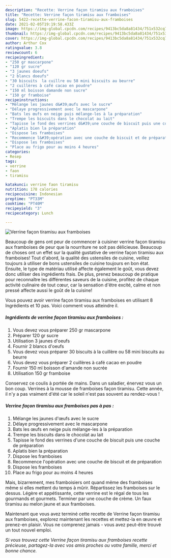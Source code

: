 ```yaml
---
description: "Recette: Verrine façon tiramisu aux framboises"
title: "Recette: Verrine façon tiramisu aux framboises"
slug: 5422-recette-verrine-facon-tiramisu-aux-framboises
date: 2021-02-05T19:19:58.433Z
image: https://img-global.cpcdn.com/recipes/9413bc5da8a81434/751x532cq70/verrine-facon-tiramisu-aux-framboises-photo-principale-de-la-recette.jpg
thumbnail: https://img-global.cpcdn.com/recipes/9413bc5da8a81434/751x532cq70/verrine-facon-tiramisu-aux-framboises-photo-principale-de-la-recette.jpg
cover: https://img-global.cpcdn.com/recipes/9413bc5da8a81434/751x532cq70/verrine-facon-tiramisu-aux-framboises-photo-principale-de-la-recette.jpg
author: Arthur Cox
ratingvalue: 3.8
reviewcount: 6
recipeingredient:
- "250 gr mascarpone"
- "120 gr sucre"
- "3 jaunes doeufs"
- "2 blancs doeufs"
- "30 biscuits  la cuillre ou 58 mini biscuits au beurre"
- "2 cuillères à café cacao en poudre"
- "150 ml boisson damande non sucre"
- "150 gr framboise"
recipeinstructions:
- "Mélange les jaunes d&#39;œufs avec le sucre"
- "Délaye progressivement avec le mascarpone"
- "Bats les œufs en neige puis mélange-les à la préparation"
- "Trempe les biscuits dans le chocolat au lait"
- "Tapisse le fond des verrines d&#39;une couche de biscuit puis une couche de préparation"
- "Aplatis bien la préparation"
- "Dispose les framboises"
- "Recommence l&#39;opération avec une couche de biscuit et de préparation"
- "Dispose les framboises"
- "Place au frigo pour au moins 4 heures"
categories:
- Resep
tags:
- verrine
- faon
- tiramisu

katakunci: verrine faon tiramisu 
nutrition: 178 calories
recipecuisine: Indonesian
preptime: "PT33M"
cooktime: "PT40M"
recipeyield: "3"
recipecategory: Lunch

---
```



![Verrine façon tiramisu aux framboises](https://img-global.cpcdn.com/recipes/9413bc5da8a81434/751x532cq70/verrine-facon-tiramisu-aux-framboises-photo-principale-de-la-recette.jpg)

Beaucoup de gens ont peur de commencer à cuisiner verrine façon tiramisu aux framboises de peur que la nourriture ne soit pas délicieuse. Beaucoup de choses ont un effet sur la qualité gustative de verrine façon tiramisu aux framboises! Tout d'abord, la qualité des ustensiles de cuisine, veillez toujours à utiliser de bons ustensiles de cuisine toujours en bon état. Ensuite, le type de matériau utilisé affecte également le goût, vous devez donc utiliser des ingrédients frais. De plus, prenez beaucoup de pratique pour reconnaître les différentes saveurs de la cuisine, profitez de chaque activité culinaire de tout cœur, car la sensation d'être excité, calme et non pressé affecte aussi le goût de la cuisine!

<!--inarticleads1-->

Vous pouvez avoir verrine façon tiramisu aux framboises en utilisant 8 Ingrédients et 10 pas. Voici comment vous atteindre il.

##### Ingrédients de verrine façon tiramisu aux framboises :

1. Vous devez vous préparer 250 gr mascarpone
1. Préparer 120 gr sucre
1. Utilisation 3 jaunes d&#39;oeufs
1. Fournir 2 blancs d&#39;oeufs
1. Vous devez vous préparer 30 biscuits à la cuillère ou 58 mini biscuits au beurre
1. Vous devez vous préparer 2 cuillères à café cacao en poudre
1. Fournir 150 ml boisson d&#39;amande non sucrée
1. Utilisation 150 gr framboise


Conservez ce coulis à portée de mains. Dans un saladier, énervez vous un bon coup. Verrines à la mousse de framboises façon tiramisu. Cette année, il n&#39;y a pas vraiment d&#39;été car le soleil n&#39;est pas souvent au rendez-vous ! 

<!--inarticleads2-->

##### Verrine façon tiramisu aux framboises pas à pas :

1. Mélange les jaunes d&#39;œufs avec le sucre
1. Délaye progressivement avec le mascarpone
1. Bats les œufs en neige puis mélange-les à la préparation
1. Trempe les biscuits dans le chocolat au lait
1. Tapisse le fond des verrines d&#39;une couche de biscuit puis une couche de préparation
1. Aplatis bien la préparation
1. Dispose les framboises
1. Recommence l&#39;opération avec une couche de biscuit et de préparation
1. Dispose les framboises
1. Place au frigo pour au moins 4 heures


Mais, bizarrement, mes framboisiers ont quand même des framboises même si elles mettent du temps à mûrir. Répartissez les framboises sur le dessus. Légère et appétissante, cette verrine est le régal de tous les gourmands et gourmets. Terminer par une couche de crème. Un faux tiramisu au melon jaune et aux framboises. 

<!--inarticleads1-->

<p>
Maintenant que vous avez terminé cette recette de Verrine façon tiramisu aux framboises, explorez maintenant les recettes et mettez-la en œuvre et prenez-en plaisir. Vous ne comprenez jamais - vous avez peut-être trouvé un tout nouvel emploi.
</p>

<p>
<i>Si vous trouvez cette Verrine façon tiramisu aux framboises recette précieuse, partagez-la avec vos amis proches ou votre famille, merci et bonne chance.</i>
</p>
